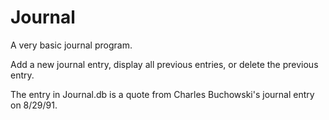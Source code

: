 # Journal

A very basic journal program.

Add a new journal entry, display all previous entries, or delete the previous entry.

The entry in Journal.db is a quote from Charles Buchowski's journal entry on 8/29/91.
